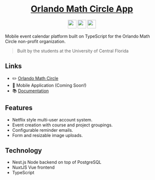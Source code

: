 <h1 align="center">
  <a href="https://mobile.orlandomathcircle.org">
    Orlando Math Circle App
  </a>
</h1>

<p align="center">
  <img src="https://forthebadge.com/images/badges/made-with-typescript.svg?sanitize=true" height="28px" />
  <img src="https://img.shields.io/codecov/c/github/duckies/omc-app?style=for-the-badge&token=BECI5FX2MP" height="28px" />
  <img src="https://forthebadge.com/images/badges/powered-by-black-magic.svg?sanitize=true" height="28px" />
</p>

Mobile event calendar platform built on TypeScript for the Orlando Math Circle non-profit organization.

> Built by the students at the University of Central Florida

## Links

- ✏️ [Orlando Math Circle](https://orlandomathcircle.org)
- 🚧 Mobile Application (Coming Soon!)
- 📚 [Documentation](https://duckies.github.com/omc-app/)

## Features

- Netflix style multi-user account system.
- Event creation with course and project groupings.
- Configurable reminder emails.
- Form and resizable image uploads.

## Technology

- Nest.js Node backend on top of PostgreSQL
- NuxtJS Vue frontend
- TypeScript
